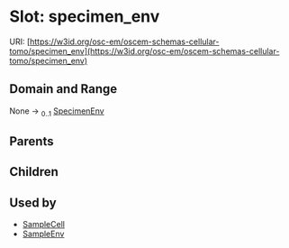 
# Slot: specimen_env



URI: [https://w3id.org/osc-em/oscem-schemas-cellular-tomo/specimen_env](https://w3id.org/osc-em/oscem-schemas-cellular-tomo/specimen_env)


## Domain and Range

None &#8594;  <sub>0..1</sub> [SpecimenEnv](SpecimenEnv.md)

## Parents


## Children


## Used by

 * [SampleCell](SampleCell.md)
 * [SampleEnv](SampleEnv.md)
